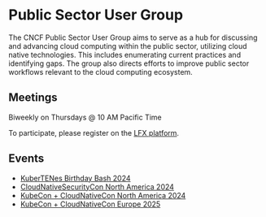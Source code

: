 # Public Sector User Group

The CNCF Public Sector User Group aims to serve as a hub for discussing and advancing cloud computing within the public sector, utilizing cloud native technologies. This includes enumerating current practices and identifying gaps. The group also directs efforts to improve public sector workflows relevant to the cloud computing ecosystem.

## Meetings

Biweekly on Thursdays @ 10 AM Pacific Time

To participate, please register on the [LFX platform](https://zoom-lfx.platform.linuxfoundation.org/meeting/92496539385?password=c2394fad-98a0-486d-9746-deff3b7de463).

## Events

- [KuberTENes Birthday Bash 2024](https://events.linuxfoundation.org/kuber10es-birthday-bash/)
- [CloudNativeSecurityCon North America 2024](https://events.linuxfoundation.org/cloudnativesecuritycon-north-america/)
- [KubeCon + CloudNativeCon North America 2024](https://events.linuxfoundation.org/kubecon-cloudnativecon-north-america/)
- [KubeCon + CloudNativeCon Europe 2025](https://events.linuxfoundation.org/kubecon-cloudnativecon-europe-2025/)